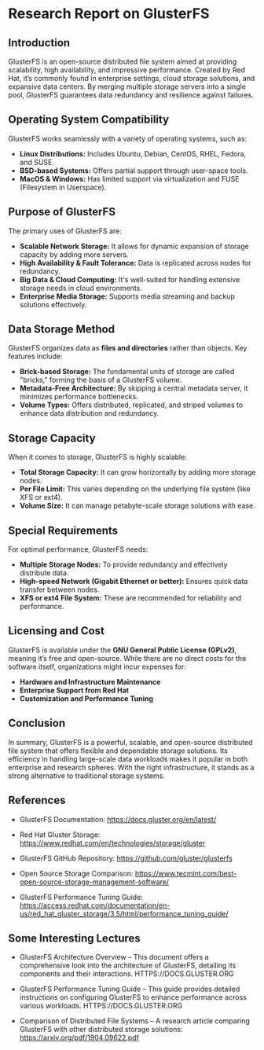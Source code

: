 # Research Report on GlusterFS

## Introduction
GlusterFS is an open-source distributed file system aimed at providing scalability, high availability, and impressive performance. Created by Red Hat, it’s commonly found in enterprise settings, cloud storage solutions, and expansive data centers. By merging multiple storage servers into a single pool, GlusterFS guarantees data redundancy and resilience against failures.

## Operating System Compatibility
GlusterFS works seamlessly with a variety of operating systems, such as:
- **Linux Distributions:** Includes Ubuntu, Debian, CentOS, RHEL, Fedora, and SUSE.
- **BSD-based Systems:** Offers partial support through user-space tools.
- **MacOS & Windows:** Has limited support via virtualization and FUSE (Filesystem in Userspace).

## Purpose of GlusterFS
The primary uses of GlusterFS are:
- **Scalable Network Storage:** It allows for dynamic expansion of storage capacity by adding more servers.
- **High Availability & Fault Tolerance:** Data is replicated across nodes for redundancy.
- **Big Data & Cloud Computing:** It's well-suited for handling extensive storage needs in cloud environments.
- **Enterprise Media Storage:** Supports media streaming and backup solutions effectively.

## Data Storage Method
GlusterFS organizes data as **files and directories** rather than objects. Key features include:
- **Brick-based Storage:** The fundamental units of storage are called "bricks," forming the basis of a GlusterFS volume.
- **Metadata-Free Architecture:** By skipping a central metadata server, it minimizes performance bottlenecks.
- **Volume Types:** Offers distributed, replicated, and striped volumes to enhance data distribution and redundancy.

## Storage Capacity
When it comes to storage, GlusterFS is highly scalable:
- **Total Storage Capacity:** It can grow horizontally by adding more storage nodes.
- **Per File Limit:** This varies depending on the underlying file system (like XFS or ext4).
- **Volume Size:** It can manage petabyte-scale storage solutions with ease.

## Special Requirements
For optimal performance, GlusterFS needs:
- **Multiple Storage Nodes:** To provide redundancy and effectively distribute data.
- **High-speed Network (Gigabit Ethernet or better):** Ensures quick data transfer between nodes.
- **XFS or ext4 File System:** These are recommended for reliability and performance.

## Licensing and Cost
GlusterFS is available under the **GNU General Public License (GPLv2)**, meaning it’s free and open-source. While there are no direct costs for the software itself, organizations might incur expenses for:
- **Hardware and Infrastructure Maintenance**
- **Enterprise Support from Red Hat**
- **Customization and Performance Tuning**

## Conclusion
In summary, GlusterFS is a powerful, scalable, and open-source distributed file system that offers flexible and dependable storage solutions. Its efficiency in handling large-scale data workloads makes it popular in both enterprise and research spheres. With the right infrastructure, it stands as a strong alternative to traditional storage systems.

## References

* GlusterFS Documentation: https://docs.gluster.org/en/latest/

* Red Hat Gluster Storage: https://www.redhat.com/en/technologies/storage/gluster

* GlusterFS GitHub Repository: https://github.com/gluster/glusterfs

* Open Source Storage Comparison: https://www.tecmint.com/best-open-source-storage-management-software/

* GlusterFS Performance Tuning Guide: https://access.redhat.com/documentation/en-us/red_hat_gluster_storage/3.5/html/performance_tuning_guide/

## Some Interesting Lectures

* GlusterFS Architecture Overview – This document offers a comprehensive look into the architecture of GlusterFS, detailing its components and their interactions. 
HTTPS://DOCS.GLUSTER.ORG

* GlusterFS Performance Tuning Guide – This guide provides detailed instructions on configuring GlusterFS to enhance performance across various workloads. 
HTTPS://DOCS.GLUSTER.ORG

* Comparison of Distributed File Systems – A research article comparing GlusterFS with other distributed storage solutions:
https://arxiv.org/pdf/1904.09622.pdf
